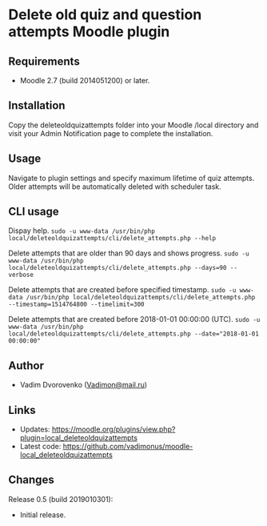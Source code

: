 Delete old quiz and question attempts Moodle plugin
===================================================

Requirements
------------
- Moodle 2.7 (build 2014051200) or later.

Installation
------------
Copy the deleteoldquizattempts folder into your Moodle /local directory and visit your Admin Notification page to
complete the installation.

Usage
-----
Navigate to plugin settings and specify maximum lifetime of quiz attempts. Older attempts will be automatically deleted
with scheduler task.

CLI usage
---------

Dispay help.
`sudo -u www-data /usr/bin/php local/deleteoldquizattempts/cli/delete_attempts.php --help`

Delete attempts that are older than 90 days and shows progress.
`sudo -u www-data /usr/bin/php local/deleteoldquizattempts/cli/delete_attempts.php --days=90 --verbose`

Delete attempts that are created before specified timestamp.
`sudo -u www-data /usr/bin/php local/deleteoldquizattempts/cli/delete_attempts.php --timestamp=1514764800 --timelimit=300`

Delete attempts that are created before 2018-01-01 00:00:00 (UTC).
`sudo -u www-data /usr/bin/php local/deleteoldquizattempts/cli/delete_attempts.php --date="2018-01-01 00:00:00"`

Author
------
- Vadim Dvorovenko (Vadimon@mail.ru)

Links
-----
- Updates: https://moodle.org/plugins/view.php?plugin=local_deleteoldquizattempts
- Latest code: https://github.com/vadimonus/moodle-local_deleteoldquizattempts

Changes
-------
Release 0.5 (build 2019010301):
- Initial release.
